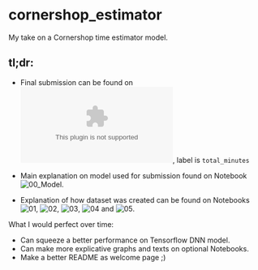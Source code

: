 # cornershop_estimator
My take on a Cornershop time estimator model.

## tl;dr:

* Final submission can be found on 
![submission.csv](/data/submission.csv), 
label is ``total_minutes``
* Main explanation on model used for submission found on Notebook 
![00_Model](/00_Model.ipynb).

* Explanation of how dataset was created
can be found on Notebooks 
![01](/01_DatabaseCheck.ipynb), ![02](/02_OrderProducts.ipynb),
![03](/03_Shopper.ipynb), ![04](/04_StoreBranches.ipynb) and
![05](/05_Orders.ipynb).

What I would perfect over time:

* Can squeeze a better performance on Tensorflow DNN model.
* Can make more explicative graphs and texts on optional Notebooks.
* Make a better README as welcome page ;)
